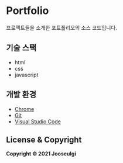 # Portfolio
프로젝트들을 소개한 포트폴리오의 소스 코드입니다.

## 기술 스택

- html
- css
- javascript

## 개발 환경

- [Chrome](https://www.google.com/intl/ko/chrome/)
- [Git](https://git-scm.com/downloads)
- [Visual Studio Code](https://code.visualstudio.com/)

## License & Copyright

**Copyright © 2021 Jooseulgi**